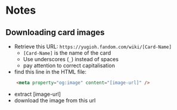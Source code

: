 # Notes

## Downloading card images

- Retrieve this URL: `https://yugioh.fandom.com/wiki/[Card-Name]`
    - `[Card-Name]` is the name of the card
    - Use underscores (`_`) instead of spaces
    - pay attention to correct capitalisation
- find this line in the HTML file:
```HTML
    <meta property="og:image" content="[image-url]" />
```
- extract [image-url]
- download the image from this url
